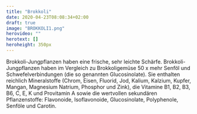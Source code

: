 ```yaml
---
title: "Brokkoli"
date: 2020-04-23T08:08:34+02:00
draft: true
image: "BROKKOLI1.png"
herovideo: ""
herotext: []
heroheight: 350px
---
```

Brokkoli-Jungpflanzen haben eine frische, sehr leichte Schärfe. Brokkoli-Jungpflanzen haben im Vergleich zu Brokkoligemüse 50 x mehr Senföl und Schwefelverbindungen (die so genannten Glucosinolate). Sie enthalten reichlich Mineralstoffe (Chrom, Eisen, Fluorid, Jod, Kalium, Kalzium, Kupfer, Mangan, Magnesium Natrium, Phosphor und Zink), die Vitamine B1, B2, B3, B6, C, E, K und Provitamin A sowie die wertvollen sekundären Pflanzenstoffe: Flavonoide, Isoflavonoide, Glucosinolate, Polyphenole, Senföle und Carotin.
